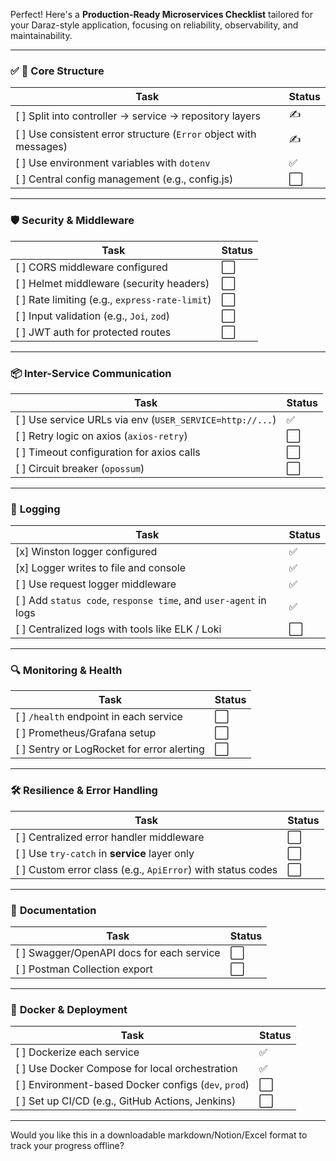 Perfect! Here's a **Production-Ready Microservices Checklist** tailored for your Daraz-style application, focusing on reliability, observability, and maintainability.

---

### ✅ **🧩 Core Structure**

| Task                                                               | Status |
| ------------------------------------------------------------------ | ------ |
| \[ ] Split into controller → service → repository layers           | ✍️     |
| \[ ] Use consistent error structure (`Error` object with messages) | ✍️     |
| \[ ] Use environment variables with `dotenv`                       | ✅      |
| \[ ] Central config management (e.g., config.js)                   | ⬜      |

---

### 🛡️ **Security & Middleware**

| Task                                            | Status |
| ----------------------------------------------- | ------ |
| \[ ] CORS middleware configured                 | ⬜      |
| \[ ] Helmet middleware (security headers)       | ⬜      |
| \[ ] Rate limiting (e.g., `express-rate-limit`) | ⬜      |
| \[ ] Input validation (e.g., `Joi`, `zod`)      | ⬜      |
| \[ ] JWT auth for protected routes              | ⬜      |

---

### 📦 **Inter-Service Communication**

| Task                                                      | Status |
| --------------------------------------------------------- | ------ |
| \[ ] Use service URLs via env (`USER_SERVICE=http://...`) | ✅      |
| \[ ] Retry logic on axios (`axios-retry`)                 | ⬜      |
| \[ ] Timeout configuration for axios calls                | ⬜      |
| \[ ] Circuit breaker (`opossum`)                          | ⬜      |

---

### 📘 **Logging**

| Task                                                              | Status |
| ----------------------------------------------------------------- | ------ |
| \[x] Winston logger configured                                    | ✅      |
| \[x] Logger writes to file and console                            | ✅      |
| \[ ] Use request logger middleware                                | ✅      |
| \[ ] Add `status code`, `response time`, and `user-agent` in logs | ✅      |
| \[ ] Centralized logs with tools like ELK / Loki                  | ⬜      |

---

### 🔍 **Monitoring & Health**

| Task                                        | Status |
| ------------------------------------------- | ------ |
| \[ ] `/health` endpoint in each service     | ⬜      |
| \[ ] Prometheus/Grafana setup               | ⬜      |
| \[ ] Sentry or LogRocket for error alerting | ⬜      |

---

### 🛠️ **Resilience & Error Handling**

| Task                                                         | Status |
| ------------------------------------------------------------ | ------ |
| \[ ] Centralized error handler middleware                    | ⬜      |
| \[ ] Use `try-catch` in **service** layer only               | ⬜      |
| \[ ] Custom error class (e.g., `ApiError`) with status codes | ⬜      |

---

### 📄 **Documentation**

| Task                                       | Status |
| ------------------------------------------ | ------ |
| \[ ] Swagger/OpenAPI docs for each service | ⬜      |
| \[ ] Postman Collection export             | ⬜      |

---

### 🐳 **Docker & Deployment**

| Task                                                  | Status |
| ----------------------------------------------------- | ------ |
| \[ ] Dockerize each service                           | ✅      |
| \[ ] Use Docker Compose for local orchestration       | ✅      |
| \[ ] Environment-based Docker configs (`dev`, `prod`) | ⬜      |
| \[ ] Set up CI/CD (e.g., GitHub Actions, Jenkins)     | ⬜      |

---

Would you like this in a downloadable markdown/Notion/Excel format to track your progress offline?
